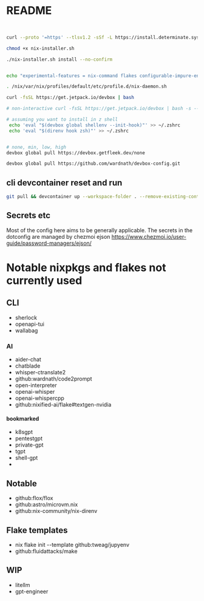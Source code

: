 # README


```bash


curl --proto '=https' --tlsv1.2 -sSf -L https://install.determinate.systems/nix > nix-installer.sh

chmod +x nix-installer.sh

./nix-installer.sh install --no-confirm 


echo "experimental-features = nix-command flakes configurable-impure-env auto-allocate-uids" |  tee -a /etc/nix/nix.conf

. /nix/var/nix/profiles/default/etc/profile.d/nix-daemon.sh

curl -fsSL https://get.jetpack.io/devbox | bash

# non-interactive curl -fsSL https://get.jetpack.io/devbox | bash -s -- -f

# assuming you want to install in z shell
 echo 'eval "$(devbox global shellenv --init-hook)"' >> ~/.zshrc
 echo 'eval "$(direnv hook zsh)"' >> ~/.zshrc


# none, min, low, high
devbox global pull https://devbox.getfleek.dev/none

devbox global pull https://github.com/wardnath/devbox-config.git
```

## cli devcontainer reset and run 

```bash
git pull && devcontainer up --workspace-folder . --remove-existing-container && sleep 2 && devcontainer exec --workspace-folder . zsh
```

## Secrets etc

Most of the config here aims to be generally applicable. The secrets in the dotconfig are managed by chezmoi ejson https://www.chezmoi.io/user-guide/password-managers/ejson/

# Notable nixpkgs and flakes not currently used

## CLI

* sherlock
* openapi-tui
* wallabag

### AI

* aider-chat
* chatblade
* whisper-ctranslate2
* github:wardnath/code2prompt
* open-interpreter
* openai-whisper
* openai-whispercpp
* github:nixified-ai/flake#textgen-nvidia

#### bookmarked

* k8sgpt
* pentestgpt
* private-gpt
* tgpt
* shell-gpt
* 

## Notable
* github:flox/flox
* github:astro/microvm.nix
* github:nix-community/nix-direnv

## Flake templates

* nix flake init --template github:tweag/jupyenv
* github:fluidattacks/make

## WIP

* litellm
* gpt-engineer


